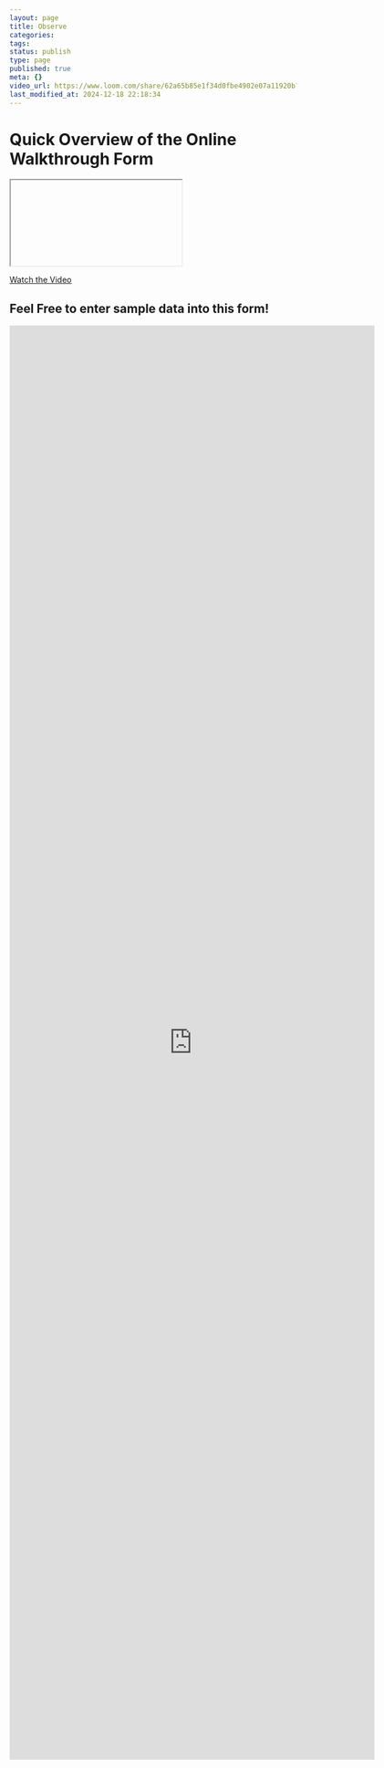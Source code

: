 ```yaml
---
layout: page
title: Observe
categories: 
tags: 
status: publish
type: page
published: true
meta: {}
video_url: https://www.loom.com/share/62a65b85e1f34d0fbe4902e07a11920b?sid=0c03931d-d386-41d1-8141-a1b1ec68706d
last_modified_at: 2024-12-18 22:18:34
---
```


# Quick Overview of the Online Walkthrough Form

<iframe

  src="https://www.loom.com/embed/62a65b85e1f34d0fbe4902e07a11920b"

  frameborder="0"

  webkitallowfullscreen

  mozallowfullscreen

  allowfullscreen

  style="height: 500px; width: 100%;"

></iframe>
[Watch the Video](https://www.loom.com/share/62a65b85e1f34d0fbe4902e07a11920b?sid=102f2fa6-693c-4c6b-8e6a-0ff2c35eec76)

## Feel Free to enter sample data into this form!
<iframe src="https://docs.google.com/forms/d/e/1FAIpQLSeboVHfpAni693tprxdUPCIi1aXAjidI4USb7vLklevGD5Adg/viewform?embedded=true" width="640" height="2514" frameborder="0" marginheight="0" marginwidth="0">Loading…</iframe>
